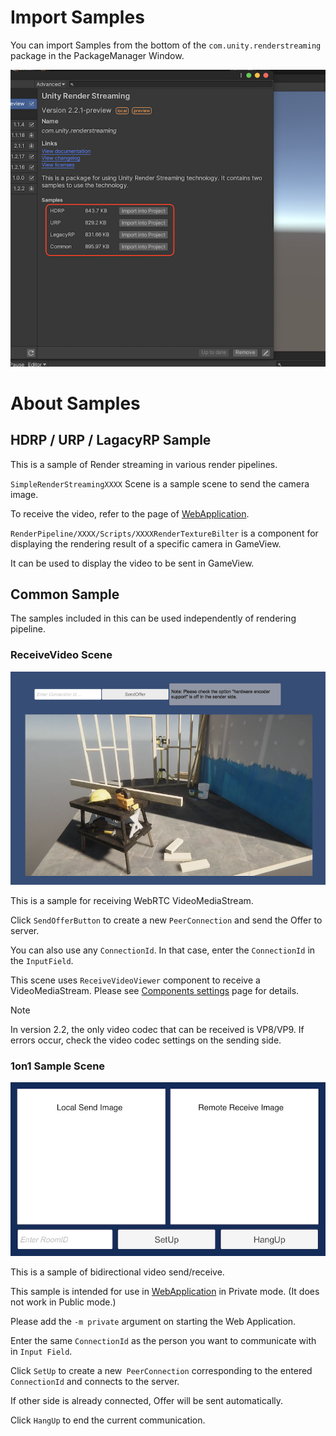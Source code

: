 # Import Samples
You can import Samples from the bottom of the `com.unity.renderstreaming` package in the PackageManager Window.

![Sample List](images/renderstreaming_samples.png)


# About Samples

## HDRP / URP / LagacyRP Sample

This is a sample of Render streaming in various render pipelines. 

`SimpleRenderStreamingXXXX` Scene is a sample scene to send the camera image.

To receive the video, refer to the page of [WebApplication](webapp.md).

`RenderPipeline/XXXX/Scripts/XXXXRenderTextureBilter` is a component for displaying the rendering result of a specific camera in GameView.

It can be used to display the video to be sent in GameView.


## Common Sample
The samples included in this can be used independently of rendering pipeline.

### ReceiveVideo Scene

![ReceiveVideo Sample](images/renderstreaming_receivevideosample.png)

This is a sample for receiving WebRTC VideoMediaStream. 

Click `SendOfferButton` to create a new `PeerConnection` and send the Offer to server.

You can also use any `ConnectionId`. In that case, enter the `ConnectionId` in the `InputField`.

This scene uses `ReceiveVideoViewer` component to receive a VideoMediaStream.
Please see [Components settings](components.md) page for details.

> [!NOTE]
> In version 2.2, the only video codec that can be received is VP8/VP9. If errors occur, check the video codec settings on the sending side.


### 1on1 Sample Scene

![1on1 Sample](images/renderstreaming_1on1sample.png)

This is a sample of bidirectional video send/receive.

This sample is intended for use in [WebApplication](webapp.md) in Private mode. (It does not work in Public mode.)

Please add the `-m private` argument on starting the Web Application.

Enter the same `ConnectionId` as the person you want to communicate with in `Input Field`.

Click `SetUp` to create a new` PeerConnection` corresponding to the entered `ConnectionId` and connects to the server.

If other side is already connected, Offer will be sent automatically.

Click `HangUp` to end the current communication.